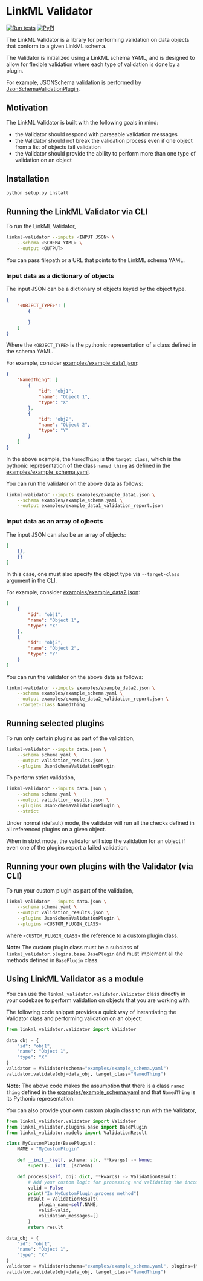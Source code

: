 # LinkML Validator

[![Run tests](https://github.com/linkml/linkml-validator/actions/workflows/run-tests.yml/badge.svg)](https://github.com/linkml/linkml-validator/actions/workflows/run-tests.yml)
[![PyPI](https://img.shields.io/pypi/v/linkml-validator)](https://img.shields.io/pypi/v/linkml-validator)

The LinkML Validator is a library for performing validation on data objects that
conform to a given LinkML schema.

The Validator is initialized using a LinkML schema YAML, and is designed to allow
for flexible validation where each type of validation is done by a plugin.

For example, JSONSchema validation is performed by
[JsonSchemaValidationPlugin](linkml_validator/plugins/jsonschema_validation.py).

## Motivation

The LinkML Validator is built with the following goals in mind:
- the Validator should respond with parseable validation messages
- the Validator should not break the validation process even if one
object from a list of objects fail validation
- the Validator should provide the ability to perform more than one
type of validation on an object



## Installation

```sh
python setup.py install
```

## Running the LinkML Validator via CLI

To run the LinkML Validator,

```sh
linkml-validator --inputs <INPUT JSON> \
    --schema <SCHEMA YAML> \
    --output <OUTPUT>
```

You can pass filepath or a URL that points to the LinkML schema YAML.


### Input data as a dictionary of objects

The input JSON can be a dictionary of objects keyed by the object type.

```json
{
    "<OBJECT_TYPE>": [
        {

        }
    ]
}
```

Where the `<OBJECT_TYPE>` is the pythonic representation of a class defined in the schema YAML.

For example, consider [examples/example_data1.json](examples/example_data1.json):

```json
{
    "NamedThing": [
        {
            "id": "obj1",
            "name": "Object 1",
            "type": "X"
        },
        {
            "id": "obj2",
            "name": "Object 2",
            "type": "Y"
        }
    ]
}
```

In the above example, the `NamedThing` is the `target_class`, which is the pythonic
representation of the class `named thing` as defined in the
[examples/example_schema.yaml](examples/example_schema.yaml).

You can run the validator on the above data as follows:

```sh
linkml-validator --inputs examples/example_data1.json \
    --schema examples/example_schema.yaml \
    --output examples/example_data1_validation_report.json
```


### Input data as an array of ojbects

The input JSON can also be an array of objects:

```json
[
    {},
    {}
]
```

In this case, one must also specify the object type via `--target-class` argument in the CLI.

For example, consider [examples/example_data2.json](examples/example_data2.json):

```json
[
    {
        "id": "obj1",
        "name": "Object 1",
        "type": "X"
    },
    {
        "id": "obj2",
        "name": "Object 2",
        "type": "Y"
    }
]
```

You can run the validator on the above data as follows:

```sh
linkml-validator --inputs examples/example_data2.json \
    --schema examples/example_schema.yaml \
    --output examples/example_data2_validation_report.json \
    --target-class NamedThing
```


## Running selected plugins

To run only certain plugins as part of the validation,

```sh
linkml-validator --inputs data.json \
    --schema schema.yaml \
    --output validation_results.json \
    --plugins JsonSchemaValidationPlugin
```

To perform strict validation,

```sh
linkml-validator --inputs data.json \
    --schema schema.yaml \
    --output validation_results.json \
    --plugins JsonSchemaValidationPlugin \
    --strict
```

Under normal (default) mode, the validator will run all the checks defined in all
referenced plugins on a given object.

When in strict mode, the validator will stop the validation for an object if even one
of the plugins report a failed validation.

## Running your own plugins with the Validator (via CLI)

To run your custom plugin as part of the validation,

```sh
linkml-validator --inputs data.json \
    --schema schema.yaml \
    --output validation_results.json \
    --plugins JsonSchemaValidationPlugin \
    --plugins <CUSTOM_PLUGIN_CLASS>
```
where `<CUSTOM_PLUGIN_CLASS>` the reference to a custom plugin class.

**Note:** The custom plugin class must be a subclass of `linkml_validator.plugins.base.BasePlugin` and must implement all the methods defined in `BasePlugin` class.


## Using LinkML Validator as a module

You can use the `linkml_validator.validator.Validator` class directly in your codebase
to perform validation on objects that you are working with.

The following code snippet provides a quick way of instantiating the Validator class
and performing validation on an object:

```py
from linkml_validator.validator import Validator

data_obj = {
    "id": "obj1",
    "name": "Object 1",
    "type": "X"
}
validator = Validator(schema="examples/example_schema.yaml")
validator.validate(obj=data_obj, target_class="NamedThing")
```

**Note:** The above code makes the assumption that there is a class `named thing` defined
in the [examples/example_schema.yaml](examples/example_schema.yaml) and that `NamedThing`
is its Pythonic representation.


You can also provide your own custom plugin class to run with the Validator,

```py
from linkml_validator.validator import Validator
from linkml_validator.plugins.base import BasePlugin
from linkml_validator.models import ValidationResult

class MyCustomPlugin(BasePlugin):
    NAME = "MyCustomPlugin"

    def __init__(self, schema: str, **kwargs) -> None:
        super().__init__(schema)

    def process(self, obj: dict, **kwargs) -> ValidationResult:
        # Add your custom logic for processing and validating the incoming object
        valid = False
        print("In MyCustomPlugin.process method")
        result = ValidationResult(
            plugin_name=self.NAME,
            valid=valid,
            validation_messages=[]
        )
        return result

data_obj = {
    "id": "obj1",
    "name": "Object 1",
    "type": "X"
}
validator = Validator(schema="examples/example_schema.yaml", plugins={MyCustomPlugin})
validator.validate(obj=data_obj, target_class="NamedThing")

```

